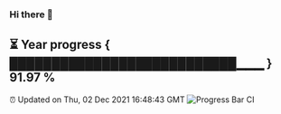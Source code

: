 ### Hi there 👋
⏳ Year progress { ███████████████████████████▁▁▁ } 91.97 %
---
⏰ Updated on Thu, 02 Dec 2021 16:48:43 GMT
![Progress Bar CI](https://github.com/liununu/liununu/workflows/Progress%20Bar%20CI/badge.svg)
